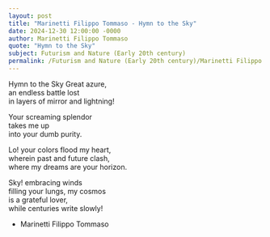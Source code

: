 ```yaml
---
layout: post
title: "Marinetti Filippo Tommaso - Hymn to the Sky"
date: 2024-12-30 12:00:00 -0000
author: Marinetti Filippo Tommaso
quote: "Hymn to the Sky"
subject: Futurism and Nature (Early 20th century)
permalink: /Futurism and Nature (Early 20th century)/Marinetti Filippo Tommaso/Marinetti Filippo Tommaso - Hymn to the Sky
---
```


Hymn to the Sky
Great azure,  
an endless battle lost  
in layers of mirror and lightning!  

Your screaming splendor  
takes me up  
into your dumb purity.  

Lo! your colors flood my heart,  
wherein past and future clash,  
where my dreams are your horizon.  

Sky! embracing winds  
filling your lungs, my cosmos  
is a grateful lover,  
while centuries write slowly!

- Marinetti Filippo Tommaso
